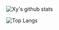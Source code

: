 ![Xy's github stats](https://github-readme-stats.vercel.app/api?username=xiangyh9988&count_private=True&show_icons=true&theme=radical)

![Top Langs](https://github-readme-stats.vercel.app/api/top-langs/?username=xiangyh9988&theme=radical)
<!--
**xiangyh9988/xiangyh9988** is a ✨ _special_ ✨ repository because its `README.md` (this file) appears on your GitHub profile.

Here are some ideas to get you started:

- 🔭 I’m currently working on ...
- 🌱 I’m currently learning ...
- 👯 I’m looking to collaborate on ...
- 🤔 I’m looking for help with ...
- 💬 Ask me about ...
- 📫 How to reach me: ...
- 😄 Pronouns: ...
- ⚡ Fun fact: ...
-->
